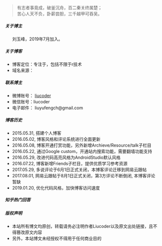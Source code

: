 > 有志者事竟成，破釜沉舟，百二秦关终属楚；<br/>
> 苦心人天不负，卧薪尝胆，三千越甲可吞吴。


<h5>关于博主</h5>
<ul>
    刘玉峰，2019年7月加入。
</ul>

<h5>关于博客</h5>
<ul>
    <li>博客定位：专注于，包括不限于r技术</li>
    <li>域名来源：</li>
</ul>

<h5>联系博主</h5>
<ul>
  <li>微博账号：
      <a target="_blank" href="http://weibo.com/">
          liucoder
      </a>
    </li>
    <li>微信账号：liucoder
    </li>
    <li>电子邮件：
          liuyufengch@gmail.com
    </li>
</ul>


<h5>博客历史</h5>
<ul>
    <li>2015.05.31, 搭建个人博客</li>
    <li>2016.05.02, 博客风格和评论系统进行全面更新</li>
    <li>2016.05.08, 博客开通打赏功能，另外新增Archieve/Resource/talk子栏目</li>
    <li>2016.05.22, 通过Google custom，开通站内搜索功能，需要翻墙功能支持</li>
    <li>2016.05.29, 改进代码高亮风格为AndroidStudio默认风格</li>
    <li>2016.07.22, 博客新增Friends子栏目，提供优质学习参考资源</li>
    <li>2017.05.29, 多说评论于6月1日正式关闭，本博客评论迁移到网易云跟帖</li>
    <li>2017.08.01, 网易云跟帖于8月1日正式关闭，第3方评论不断倒闭, 本博客评论暂缺</li>
    <li>2019.01.20, 优化代码风格，加快博客访问速度</li>

</ul>

<h5>知乎热门回答</h5>
<ul>
</ul>

<h5>版权声明</h5>
<ul>
    <li>本站所有博文均原创，转载请务必注明作者Liucoder以及原文出处链接，且不得篡改原文内容</li>
    <li>另外，本站博文未经授权不得用于任何商业目的</li>
</ul>
